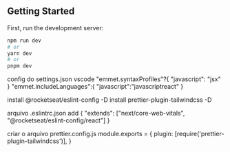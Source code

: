 ## Getting Started

First, run the development server:

```bash
npm run dev
# or
yarn dev
# or
pnpm dev
```


config do settings.json vscode
"emmet.syntaxProfiles"?{
    "javascript": "jsx"
}
"emmet.includeLanguages":{
    "javascript":"javascriptreact"
}

install @rocketseat/eslint-config -D
install prettier-plugin-tailwindcss -D

arquivo .eslintrc.json
add
{
  "extends": ["next/core-web-vitals", "@rocketseat/eslint-config/react"]
}

criar o arquivo prettier.config.js
module.exports = {
    plugin: [require('prettier-plugin-tailwindcss')],
  }
  